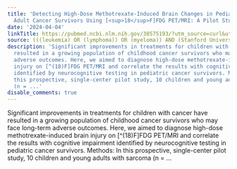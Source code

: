 ```yaml
---
title: 'Detecting High-Dose Methotrexate-Induced Brain Changes in Pediatric and Young
  Adult Cancer Survivors Using [<sup>18</sup>F]FDG PET/MRI: A Pilot Study'
date: '2024-04-04'
linkTitle: https://pubmed.ncbi.nlm.nih.gov/38575193/?utm_source=curl&utm_medium=rss&utm_campaign=pubmed-2&utm_content=1Rkszs2HVZ2RHP33OibaNFew6VK-LzjJWTD4GwmLlk8B-wCceh&fc=20220923065203&ff=20240405180744&v=2.18.0.post9+e462414
source: (((leukemia) OR (lymphoma)) OR (myeloma)) AND (Stanford University[Affiliation])
description: 'Significant improvements in treatments for children with cancer have
  resulted in a growing population of childhood cancer survivors who may face long-term
  adverse outcomes. Here, we aimed to diagnose high-dose methotrexate-induced brain
  injury on [^(18)F]FDG PET/MRI and correlate the results with cognitive impairment
  identified by neurocognitive testing in pediatric cancer survivors. Methods: In
  this prospective, single-center pilot study, 10 children and young adults with sarcoma
  (n = ...'
disable_comments: true
---
```

Significant improvements in treatments for children with cancer have resulted in a growing population of childhood cancer survivors who may face long-term adverse outcomes. Here, we aimed to diagnose high-dose methotrexate-induced brain injury on [^(18)F]FDG PET/MRI and correlate the results with cognitive impairment identified by neurocognitive testing in pediatric cancer survivors. Methods: In this prospective, single-center pilot study, 10 children and young adults with sarcoma (n = ...